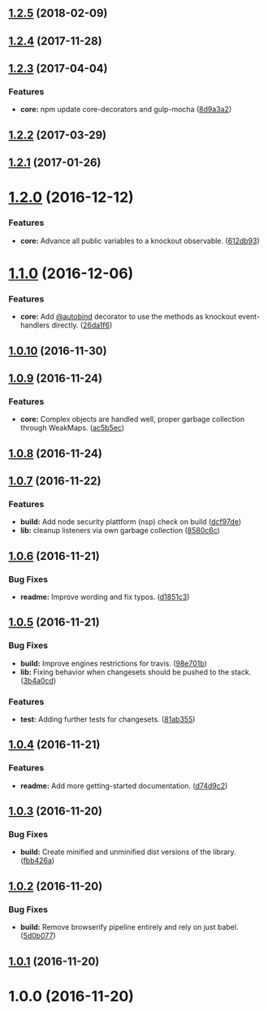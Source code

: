 <a name="1.2.5"></a>
## [1.2.5](https://github.com/krnlde/knockout-undoredo/compare/v1.2.4...v1.2.5) (2018-02-09)



<a name="1.2.4"></a>
## [1.2.4](https://github.com/krnlde/knockout-undoredo/compare/v1.2.3...v1.2.4) (2017-11-28)



<a name="1.2.3"></a>
## [1.2.3](https://github.com/krnlde/knockout-undoredo/compare/v1.2.2...v1.2.3) (2017-04-04)


### Features

* **core:** npm update core-decorators and gulp-mocha ([8d9a3a2](https://github.com/krnlde/knockout-undoredo/commit/8d9a3a2))



<a name="1.2.2"></a>
## [1.2.2](https://github.com/krnlde/knockout-undoredo/compare/v1.2.1...v1.2.2) (2017-03-29)



<a name="1.2.1"></a>
## [1.2.1](https://github.com/krnlde/knockout-undoredo/compare/v1.2.0...v1.2.1) (2017-01-26)



<a name="1.2.0"></a>
# [1.2.0](https://github.com/krnlde/knockout-undoredo/compare/v1.1.0...v1.2.0) (2016-12-12)


### Features

* **core:** Advance all public variables to a knockout observable. ([612db93](https://github.com/krnlde/knockout-undoredo/commit/612db93))



<a name="1.1.0"></a>
# [1.1.0](https://github.com/krnlde/knockout-undoredo/compare/v1.0.10...v1.1.0) (2016-12-06)


### Features

* **core:** Add [@autobind](https://github.com/autobind) decorator to use the methods as knockout event-handlers directly. ([26da1f6](https://github.com/krnlde/knockout-undoredo/commit/26da1f6))



<a name="1.0.10"></a>
## [1.0.10](https://github.com/krnlde/knockout-undoredo/compare/v1.0.9...v1.0.10) (2016-11-30)



<a name="1.0.9"></a>
## [1.0.9](https://github.com/krnlde/knockout-undoredo/compare/v1.0.8...v1.0.9) (2016-11-24)


### Features

* **core:** Complex objects are handled well, proper garbage collection through WeakMaps. ([ac5b5ec](https://github.com/krnlde/knockout-undoredo/commit/ac5b5ec))



<a name="1.0.8"></a>
## [1.0.8](https://github.com/krnlde/knockout-undoredo/compare/v1.0.7...v1.0.8) (2016-11-24)



<a name="1.0.7"></a>
## [1.0.7](https://github.com/krnlde/knockout-undoredo/compare/v1.0.6...v1.0.7) (2016-11-22)


### Features

* **build:** Add node security plattform (nsp) check on build ([dcf97de](https://github.com/krnlde/knockout-undoredo/commit/dcf97de))
* **lib:** cleanup listeners via own garbage collection ([8580c6c](https://github.com/krnlde/knockout-undoredo/commit/8580c6c))



<a name="1.0.6"></a>
## [1.0.6](https://github.com/krnlde/knockout-undoredo/compare/v1.0.5...v1.0.6) (2016-11-21)


### Bug Fixes

* **readme:** Improve wording and fix typos. ([d1851c3](https://github.com/krnlde/knockout-undoredo/commit/d1851c3))



<a name="1.0.5"></a>
## [1.0.5](https://github.com/krnlde/knockout-undoredo/compare/v1.0.4...v1.0.5) (2016-11-21)


### Bug Fixes

* **build:** Improve engines restrictions for travis. ([98e701b](https://github.com/krnlde/knockout-undoredo/commit/98e701b))
* **lib:** Fixing behavior when changesets should be pushed to the stack. ([3b4a0cd](https://github.com/krnlde/knockout-undoredo/commit/3b4a0cd))


### Features

* **test:** Adding further tests for changesets. ([81ab355](https://github.com/krnlde/knockout-undoredo/commit/81ab355))



<a name="1.0.4"></a>
## [1.0.4](https://github.com/krnlde/knockout-undoredo/compare/v1.0.3...v1.0.4) (2016-11-21)


### Features

* **readme:** Add more getting-started documentation. ([d74d9c2](https://github.com/krnlde/knockout-undoredo/commit/d74d9c2))



<a name="1.0.3"></a>
## [1.0.3](https://github.com/krnlde/knockout-undoredo/compare/v1.0.2...v1.0.3) (2016-11-20)


### Bug Fixes

* **build:** Create minified and unminified dist versions of the library. ([fbb426a](https://github.com/krnlde/knockout-undoredo/commit/fbb426a))



<a name="1.0.2"></a>
## [1.0.2](https://github.com/krnlde/knockout-undoredo/compare/v1.0.1...v1.0.2) (2016-11-20)


### Bug Fixes

* **build:** Remove browserify pipeline entirely and rely on just babel. ([5d0b077](https://github.com/krnlde/knockout-undoredo/commit/5d0b077))



<a name="1.0.1"></a>
## [1.0.1](https://github.com/krnlde/knockout-undoredo/compare/v1.0.0...v1.0.1) (2016-11-20)



<a name="1.0.0"></a>
# 1.0.0 (2016-11-20)



